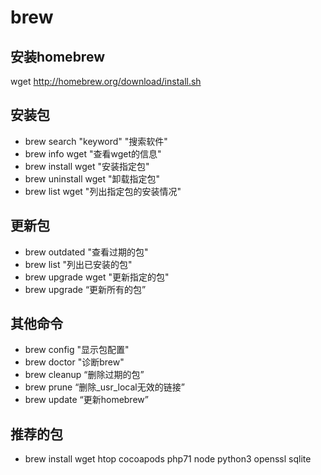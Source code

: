 # brew

## 安装homebrew
wget http://homebrew.org/download/install.sh

## 安装包
* brew search "keyword" "搜索软件"
* brew info wget "查看wget的信息"
* brew install wget "安装指定包"
* brew uninstall wget "卸载指定包"
* brew list wget "列出指定包的安装情况"

## 更新包
* brew outdated "查看过期的包"
* brew list "列出已安装的包"
* brew upgrade wget "更新指定的包"
* brew upgrade “更新所有的包”

## 其他命令
* brew config "显示包配置"
* brew doctor "诊断brew"
* brew cleanup  “删除过期的包”
* brew prune “删除_usr_local无效的链接”
* brew update “更新homebrew”

## 推荐的包
* brew install wget htop cocoapods php71 node python3 openssl sqlite